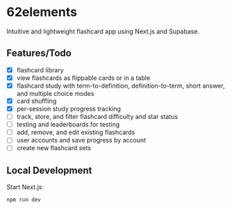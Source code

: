 # 62elements

Intuitive and lightweight flashcard app using Next.js and Supabase.

## Features/Todo

- [x] flashcard library
- [x] view flashcards as flippable cards or in a table
- [x] flashcard study with term-to-definition, definition-to-term, short answer, and multiple choice modes
- [x] card shuffling
- [x] per-session study progress tracking
- [ ] track, store, and filter flashcard difficulty and star status
- [ ] testing and leaderboards for testing
- [ ] add, remove, and edit existing flashcards
- [ ] user accounts and save progress by account
- [ ] create new flashcard sets

## Local Development

Start Next.js:
```bash
npm run dev
```
